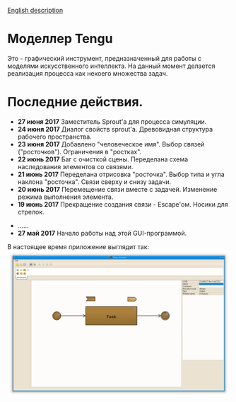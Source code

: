 [English description](README.md)

# Моделлер Tengu

Это - графический инструмент, предназначенный для работы с моделями искусственного интеллекта. На данный момент
делается реализация процесса как некоего множества задач. 

# Последние действия.

- **27 июня 2017** Заместитель Sprout'а для процесса симуляции.
- **24 июня 2017** Диалог свойств sprout'а. Древовидная структура рабочего пространства.
- **23 июня 2017** Добавлено "человеческое имя". Выбор связей ("росточков"). Ограничения в "ростках".
- **22 июнь 2017** Баг с очисткой сцены. Переделана схема наследования элементов со связями.
- **21 июнь 2017** Переделана отрисовка "росточка". Выбор типа и угла наклона "росточка". Связи сверху и снизу задачи.
- **20 июнь 2017** Перемещение связи вместе с задачей. Изменение режима выполнения элемента.
- **19 июнь 2017** Прекращение создания связи - Escape'ом. Носики для стрелок.
<!--
- **18 июнь 2017** Элементы ANDor, ORer. Измерение имени задачи. Переделанный метод рисования. Создание связи (не закончено).
- **17 июня 2017** Нарисован элемент "окончание процесса". Передвижение элементов на схеме. Событие сброса на схему. Тулбар "файлы".
- **16 июня 2017** SchemaView начала принимать событие таскания. Создан элемент "Начало процесса".
- **14 июня 2017** Добавлен интерфейс хранимого объекта.
- **13 июня 2017** Добавил событие перетаскивания в тулбар библиотеки, начал делать запись в монго. Фейковую задачу записал в монго.
- **12 июня 2017** Добавил XPlaneAgent и XPlaneAgentItem как постоянно существующие невидимые элементы для
    обеспечения процесса симуляции. Добавил кнопки изменения режимов выполнения модели и управления симуляцией.
    Цвета фона для свойств агентов. Заготовка тулбара с библиотечными элементами.
- **11 июня 2017** Добавил MVC-связку со свойствами. На экране появились первые свойства "сущностей".
-->
- ......
- **27 май 2017** Начало работы над этой GUI-программой.

В настоящее время приложение выглядит так:
![Текущий вид](pictures/today.png)